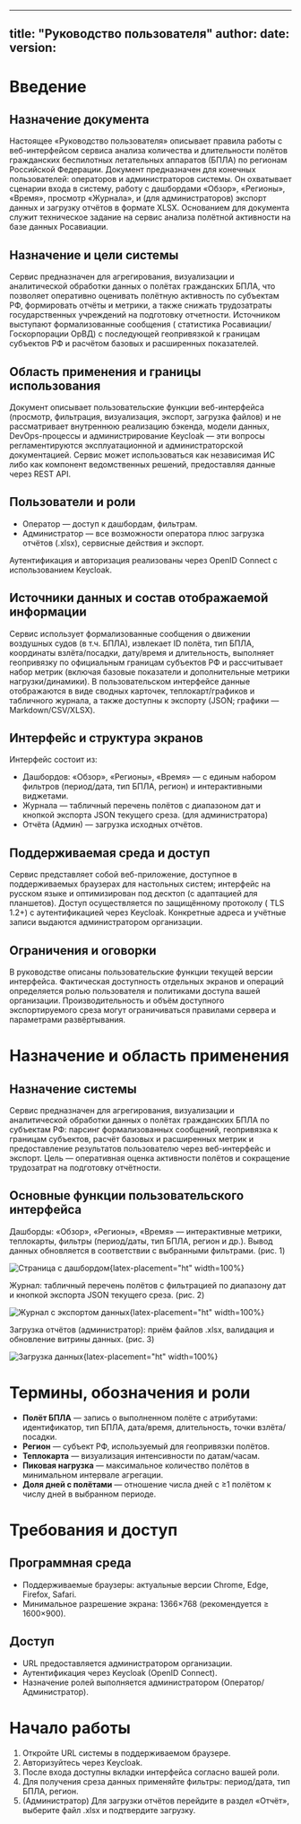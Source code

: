 ---

title: "Руководство пользователя"
author:
date:
version:
--------

# Введение

## Назначение документа

Настоящее «Руководство пользователя» описывает правила работы с веб-интерфейсом сервиса анализа количества и
длительности полётов гражданских беспилотных летательных аппаратов (БПЛА) по регионам Российской Федерации. Документ
предназначен для конечных пользователей: операторов и администраторов системы. Он охватывает сценарии входа в систему,
работу с дашбордами «Обзор», «Регионы», «Время», просмотр «Журнала», и (для администраторов) экспорт данных и загрузку
отчётов в формате XLSX. Основанием для документа служит техническое задание на сервис анализа полётной активности на
базе данных Росавиации.

## Назначение и цели системы

Сервис предназначен для агрегирования, визуализации и аналитической обработки данных о полётах гражданских БПЛА, что
позволяет оперативно оценивать полётную активность по субъектам РФ, формировать отчёты и метрики, а также снижать
трудозатраты государственных учреждений на подготовку отчетности. Источником выступают формализованные сообщения (
статистика Росавиации/Госкорпорации ОрВД) с последующей геопривязкой к границам субъектов РФ и расчётом базовых и
расширенных показателей.

## Область применения и границы использования

Документ описывает пользовательские функции веб-интерфейса (просмотр, фильтрация, визуализация, экспорт, загрузка
файлов) и не рассматривает внутреннюю реализацию бэкенда, модели данных, DevOps-процессы и администрирование Keycloak —
эти вопросы регламентируются эксплуатационной и администраторской документацией. Сервис может использоваться как
независимая ИС либо как компонент ведомственных решений, предоставляя данные через REST API.

## Пользователи и роли

* Оператор — доступ к дашбордам, фильтрам.
* Администратор — все возможности оператора плюс загрузка отчётов (.xlsx), сервисные действия и экспорт.

Аутентификация и авторизация реализованы через OpenID Connect с использованием Keycloak.

## Источники данных и состав отображаемой информации

Сервис использует формализованные сообщения о движении воздушных судов (в т.ч. БПЛА), извлекает ID полёта, тип БПЛА,
координаты взлёта/посадки, дату/время и длительность, выполняет геопривязку по официальным границам субъектов РФ и
рассчитывает набор метрик (включая базовые показатели и дополнительные метрики нагрузки/динамики). В пользовательском
интерфейсе данные отображаются в виде сводных карточек, теплокарт/графиков и табличного журнала, а также доступны к
экспорту (JSON; графики — Markdown/CSV/XLSX).

## Интерфейс и структура экранов

Интерфейс состоит из:

* Дашбордов: «Обзор», «Регионы», «Время» — с единым набором фильтров (период/дата, тип БПЛА, регион) и интерактивными
  виджетами.
* Журнала — табличный перечень полётов с диапазоном дат и кнопкой экспорта JSON текущего среза. (для администратора)
* Отчёта (Админ) — загрузка исходных отчётов.

## Поддерживаемая среда и доступ

Сервис представляет собой веб-приложение, доступное в поддерживаемых браузерах для настольных систем; интерфейс на
русском языке и оптимизирован под десктоп (с адаптацией для планшетов). Доступ осуществляется по защищённому протоколу (
TLS 1.2+) с аутентификацией через Keycloak. Конкретные адреса и учётные записи выдаются администратором организации.

## Ограничения и оговорки

В руководстве описаны пользовательские функции текущей версии интерфейса. Фактическая доступность отдельных экранов и
операций определяется ролью пользователя и политиками доступа вашей организации. Производительность и объём доступного
экспортируемого среза могут ограничиваться правилами сервера и параметрами развёртывания.

# Назначение и область применения

## Назначение системы

Сервис предназначен для агрегирования, визуализации и аналитической обработки данных о полётах гражданских БПЛА по
субъектам РФ: парсинг формализованных сообщений, геопривязка к границам субъектов, расчёт базовых и расширенных метрик и
предоставление результатов пользователю через веб-интерфейс и экспорт. Цель — оперативная оценка активности полётов и
сокращение трудозатрат на подготовку отчётности.

## Основные функции пользовательского интерфейса

Дашборды: «Обзор», «Регионы», «Время» — интерактивные метрики, теплокарты, фильтры (период/даты, тип БПЛА, регион и
др.). Вывод данных обновляется в соответствии с выбранными фильтрами. (рис. 1)

![Страница с дашбордом](static/user_manual/dashboard.png){latex-placement="ht" width=100%}

Журнал: табличный перечень полётов с фильтрацией по диапазону дат и кнопкой экспорта JSON текущего среза.  (рис. 2)

![Журнал с экспортом данных](./static/user_manual/journal.png){latex-placement="ht" width=100%}

Загрузка отчётов (администратор): приём файлов .xlsx, валидация и обновление витрины данных.  (рис. 3)

![Загрузка данных](./static/user_manual/uploading.png){latex-placement="ht" width=100%}

# Термины, обозначения и роли

- **Полёт БПЛА** — запись о выполненном полёте с атрибутами: идентификатор, тип БПЛА, дата/время, длительность, точки 
взлёта/посадки.
- **Регион** — субъект РФ, используемый для геопривязки полётов.
- **Теплокарта** — визуализация интенсивности по датам/часам.
- **Пиковая нагрузка** — максимальное количество полётов в минимальном интервале агрегации.
- **Доля дней с полётами** — отношение числа дней с ≥1 полётом к числу дней в выбранном периоде.

# Требования и доступ

## Программная среда

- Поддерживаемые браузеры: актуальные версии Chrome, Edge, Firefox, Safari.
- Минимальное разрешение экрана: 1366×768 (рекомендуется ≥ 1600×900).

## Доступ

- URL предоставляется администратором организации.
- Аутентификация через Keycloak (OpenID Connect).
- Назначение ролей выполняется администратором (Оператор/Администратор).

# Начало работы

1. Откройте URL системы в поддерживаемом браузере.
2. Авторизуйтесь через Keycloak.
3. После входа доступны вкладки интерфейса согласно вашей роли.
4. Для получения среза данных применяйте фильтры: период/дата, тип БПЛА, регион.
5. (Администратор) Для загрузки отчётов перейдите в раздел «Отчёт», выберите файл .xlsx и подтвердите загрузку.
